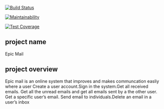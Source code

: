[![Build Status](https://travis-ci.org/jennizalwango/Epicmail-React.svg?branch=Develop)](https://travis-ci.org/jennizalwango/Epicmail-React)

[![Maintainability](https://api.codeclimate.com/v1/badges/deeb9e124cbf9aced9bb/maintainability)](https://codeclimate.com/github/jennizalwango/Epicmail-React/maintainability)

[![Test Coverage](https://api.codeclimate.com/v1/badges/deeb9e124cbf9aced9bb/test_coverage)](https://codeclimate.com/github/jennizalwango/Epicmail-React/test_coverage)

## project name 
  Epic Mail

## project overview
  Epic mail is an online system that improves and makes communcation easliy where a user 
  Create a user account.Sign in the system.Get all received emails.
  Get all the unread emails and get all emails sent by a the other user.
  Get a specific user’s email.
  Send email to individuals.Delete an email in a user’s inbox
